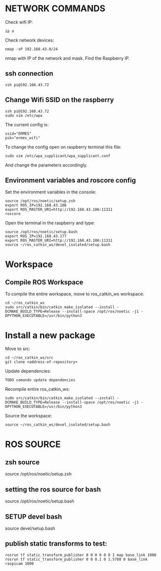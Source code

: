 # NETWORK COMMANDS

Check wifi IP:

```
ip a
```
Check network devices:

```
nmap -sP 192.168.43.0/24
```
nmap with IP of the network and mask. Find the Raspberry IP.
## ssh connection

```
ssh pi@192.168.43.72
```

## Change Wifi SSID on the raspberry


```
ssh pi@192.168.43.72
sudo vim /etc/wpa
```

The current config is:

```
ssid="ERMES"
psk="ermes_wifi"
```
To change the config open on raspberry terminal this file:
```
sudo vim /etc/wpa_supplicant/wpa_supplicant.conf 
```
And change the parameters accordingly.


## Environment variables and roscore config
Set the environment variables in the console:


```
source /opt/ros/noetic/setup.zsh
export ROS_IP=192.168.43.186  
export ROS_MASTER_URI=http://192.168.43.186:11311
roscore
```


Open the terminal in the raspberry and type:


```
source /opt/ros/noetic/setup.bash
export ROS_IP=192.168.43.177  
export ROS_MASTER_URI=http://192.168.43.186:11311
source ~/ros_catkin_ws/devel_isolated/setup.bash
```

# Workspace

## Compile ROS Workspace
To compile the entire workspace, move to ros_catkin_ws workspace:
```
cd ~/ros_catkin_ws
sudo src/catkin/bin/catkin_make_isolated --install -DCMAKE_BUILD_TYPE=Release --install-space /opt/ros/noetic -j1 -DPYTHON_EXECUTABLE=/usr/bin/python3
```

# Install a new package
Move to src:
```
cd ~/ros_catkin_ws/src
git clone <address-of-repository>
```
Update dependencies:

```
TODO comando update dependencies
```

Recompile entire ros_catkin_ws:

```
sudo src/catkin/bin/catkin_make_isolated --install -DCMAKE_BUILD_TYPE=Release --install-space /opt/ros/noetic -j1 -DPYTHON_EXECUTABLE=/usr/bin/python3
```

Source the workspace:

```
source ~/ros_catkin_ws/devel_isolated/setup.bash
```

<!--Finish the document when useful command must be added-->



# ROS SOURCE
## zsh source
source /opt/ros/noetic/setup.zsh

## setting the ros source for bash
source /opt/ros/noetic/setup.bash


## SETUP devel bash

source devel/setup.bash


## publish static transforms to test:

```
rosrun tf static_transform_publisher 0 0 0 0 0 0 1 map base_link 1000
rosrun tf static_transform_publisher 0 0 0.1 0 1.5708 0 base_link raspicam 1000
```


